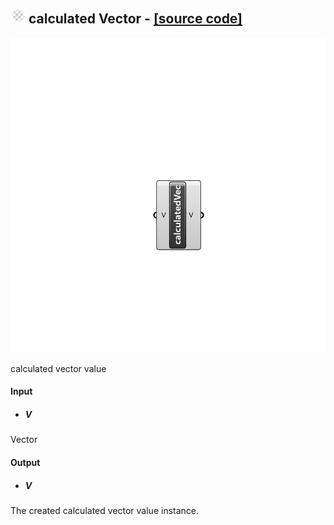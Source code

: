 ## ![](../../Images/Icons/calculated_Vector.png) calculated Vector - [[source code]](https://github.com/Eddy3D-Dev/Eddy3D/tree/dev/calculated%20Vector.cs)

![](../../Images/Components/calculated_Vector.png)

calculated vector value

#### Input
* ##### V 
Vector

#### Output
* ##### V
The created calculated vector value instance.